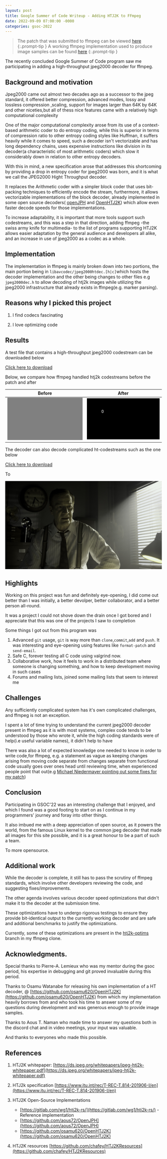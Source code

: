 ```yaml
---
layout: post
title: Google Summer of Code Writeup - Adding HTJ2K to FFmpeg
date: 2022-09-09 07:00:00 -0000
categories: gsoc-2022
---
```



> The patch that was submitted to ffmpeg can be viewed  [here](https://patchwork.ffmpeg.org/project/ffmpeg/patch/20220908204953.46737-1-etemesicaleb@gmail.com/)
{:.prompt-tip }
> A working ffmpeg implementation used to produce image samples can be found [here](https://github.com/etemesi254/FFmpeg)
{:.prompt-tip }

The recently concluded Google Summer of Code program saw me participating in adding a high-throughput jpeg2000 decoder for ffmpeg.

## Background and motivation

Jpeg2000 came out almost two decades ago as a successor to the jpeg standard, it offered better compression, advanced modes, lossy and lossless compression ,scaling, support for images larger than 64K by 64K and other niceties,but all of thess nice features came with a relatively high computational complexity

One of the major computational complexity arose from its use of a context-based arithmetic coder to do entropy coding, while this is superior in terms of compression ratio to other entropy coding styles like Huffman, it suffers heavily while it comes to speed, such a decoder isn't vectorizable and has long dependency chains, uses expensive instructions like division in its decoder(a characteristic of most arithmetic coders) which slow it considerably down in relation to other entropy decoders.

With this in mind, a new specification arose that addresses this shortcoming by providing a drop in entropy coder for jpeg2000 was born, and it is what we call the JPEG2000 Hight Throughput decoder.

It replaces the Arithmetic coder with a simpler block coder that uses bit-packing techniques to efficiently encode the stream, furthermore, it allows vectorizable implementations of the block decoder, already implemented in some open source decoders( [openJPH](https://github.com/aous72/OpenJPH) and [OpenHTJ2K](https://github.com/osamu620/OpenHTJ2K)) which allow even faster decode speeds for those implementations.

To increase adaptability, it is important that more tools support such codestreams, and this was a step in that direction, adding ffmpeg -the swiss army knife for multimedia- to the list of programs supporting HTJ2K allows easier adaptation by the general audience and developers all alike, and an increase in use of jpeg2000 as a codec as a whole.

## Implementation

The implementation in ffmpeg is mainly broken down into two portions,
the main portion being  in `libavcodec/jpeg2000htdec.[h|c]`which hosts the decoder implementation and the other being changes to other files e.g `jpeg2000dec.h` to allow decoding of htj2k images while utilizing the jpeg2000 infrastructure that already exists in ffmpeg(e.g. marker parsing).

## Reasons why I picked this project

1. I find codecs fascinating

2. I love optimizing code

## Results

A test file that contains a high-throughput jpeg2000 codestream can be downloaded below

<a href = "/assets/imgs/gsoc/ht.j2c" downloadable>
Click here to download
</a>

Below, we compare how ffmpeg handled htj2k codestreams before the patch and after

| Before                                                     | After                                                                              |
| ---------------------------------------------------------- | ---------------------------------------------------------------------------------- |
| ![A greyed out image](/assets/imgs/gsoc/ffmpeg_before.jpg) | ![A black image with a white text written `0`](/assets/imgs/gsoc/ffmpeg_after.jpg) |

The decoder can also decode complicated ht-codestreams such as the one below

<a href = "/assets/imgs/gsoc/meridian.ht.j2c" downloadable>
Click here to download
</a>

To

![Man wearing a spandex staring into space beyond the camera. Light is streaming through window panes illuminating hisleft hand, an old clock is behind him reading 4:33 pm](/assets/imgs/gsoc/meridian.ht.jpg)

## Highlights

Working on this project was fun and definitely eye-opening, I did come out better than I was initially, a better devolper, better collaborator, and a better person all-round.

It was a project I could not shove down the drain once I got bored and I appreciate that this was one of the projects I saw to completion

Some things I got out from this program was

1. Advanced `git` usage, `git` is way more than `clone`,`commit`,`add` and `push`. It was interesting and eye-opening using features like `format-patch` and `send-email`.
2. Safe C, forever testing all C code using valgrind now.
3. Collaborative work, how it feels to work in a distributed team where someone is changing something, and how to keep development moving in such cases
4. Forums and mailing lists, joined some mailing lists that seem to interest me

## Challenges

Any sufficiently complicated system has it's own complicated challenges, and ffmpeg is not an exception.

I spent a lot of time trying to understand the current jpeg2000 decoder present in ffmpeg as it is with most systems, complex code tends to be understood by those who wrote it, while the high coding standards were of help(i.e useful variable names), it didn't help to have

There was also a lot of expected knowledge one needed to know in order to write code,for ffmpeg, e.g. a statement as vague as keeping changes arising from moving code separate from changes separate from functional code usually goes over ones head until reviewing time, when experienced people point that out(e.g [Michael Niedermayer pointing out some fixes for my patch](http://ffmpeg.org/pipermail/ffmpeg-devel/2022-September/301211.html))

## Conclusion

Participating in GSOC'22 was an interesting challenge that I enjoyed, and which I found was a good footing to start on as I continue in my programmers' journey and foray into other things.

It also imbued me with a deep appreciation of open source, as it powers the world, from the famous Linux kernel to the common jpeg decoder that made all images for this site possible, and it is a great honour to be a part of such a team.

To more opensource.


## Additional work

While the decoder is complete, it  still has to pass the scrutiny of ffmpeg standards, which involve other developers reviewing the code, and suggesting fixes/improvements.

The other agenda involves various decoder speed optimizations that didn't make it to the decoder at the submission time.

These optimizations have to undergo rigorous testings to ensure they provide bit-identical output to the currently working decoder and are safe and additional benchmarks to justify the optimizations.

Currently, some of these optimizations are present in the [htj2k-optims](https://github.com/etemesi254/ffmpeg-ht/compare/htj2k...htj2k-optims) branch in my ffmpeg clone.


## Acknowledgments.

Special thanks to Pierre-A. Lemieux who was my mentor during the gsoc period, his expertise in debugging and git proved invaluable during this period.

Thanks to Osamu Watanabe for releasing his own implementation of a HT decoder, @ [https://github.com/osamu620/OpenHTJ2K](https://github.com/osamu620/OpenHTJ2K) from which my implementation heavily borrows from and who took his time to answer some of my questions during development and was generous enough to provide image samples.

Thanks to Aous T. Naman who made time to answer my questions both in the discord chat and in video meetings, your input was valuable.

And thanks to everyones who made this possible.

## References

1. HTJ2K whitepaper: [https://ds.jpeg.org/whitepapers/jpeg-htj2k-whitepaper.pdf](https://ds.jpeg.org/whitepapers/jpeg-htj2k-whitepaper.pdf)
2. HTJ2k specification [https://www.itu.int/rec/T-REC-T.814-201906-I/en](https://www.itu.int/rec/T-REC-T.814-201906-I/en)
3. HTJ2K Open-Source Implementations
   - [https://gitlab.com/wg1/htj2k-rs/](https://gitlab.com/wg1/htj2k-rs/) - Reference implementation
   - [https://github.com/aous72/OpenJPH](https://github.com/aous72/OpenJPH)
   - [https://github.com/osamu620/OpenHTJ2K](https://github.com/osamu620/OpenHTJ2K)

4. HTJ2K resources [https://github.com/chafey/HTJ2KResources](https://github.com/chafey/HTJ2KResources)
